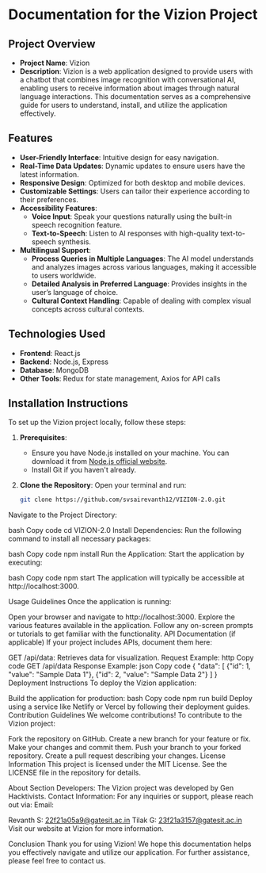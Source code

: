 # Documentation for the Vizion Project

## Project Overview

- **Project Name**: Vizion
- **Description**: Vizion is a web application designed to provide users with a chatbot that combines image recognition with conversational AI, enabling users to receive information about images through natural language interactions. This documentation serves as a comprehensive guide for users to understand, install, and utilize the application effectively.

## Features

- **User-Friendly Interface**: Intuitive design for easy navigation.
- **Real-Time Data Updates**: Dynamic updates to ensure users have the latest information.
- **Responsive Design**: Optimized for both desktop and mobile devices.
- **Customizable Settings**: Users can tailor their experience according to their preferences.
- **Accessibility Features**:
  - **Voice Input**: Speak your questions naturally using the built-in speech recognition feature.
  - **Text-to-Speech**: Listen to AI responses with high-quality text-to-speech synthesis.
- **Multilingual Support**: 
  - **Process Queries in Multiple Languages**: The AI model understands and analyzes images across various languages, making it accessible to users worldwide.
  - **Detailed Analysis in Preferred Language**: Provides insights in the user’s language of choice.
  - **Cultural Context Handling**: Capable of dealing with complex visual concepts across cultural contexts.

## Technologies Used

- **Frontend**: React.js
- **Backend**: Node.js, Express
- **Database**: MongoDB
- **Other Tools**: Redux for state management, Axios for API calls

## Installation Instructions

To set up the Vizion project locally, follow these steps:

1. **Prerequisites**:
   - Ensure you have Node.js installed on your machine. You can download it from [Node.js official website](https://nodejs.org/).
   - Install Git if you haven't already.

2. **Clone the Repository**:
   Open your terminal and run:
   ```bash
   git clone https://github.com/svsairevanth12/VIZION-2.0.git
Navigate to the Project Directory:

bash
Copy code
cd VIZION-2.0
Install Dependencies: Run the following command to install all necessary packages:

bash
Copy code
npm install
Run the Application: Start the application by executing:

bash
Copy code
npm start
The application will typically be accessible at http://localhost:3000.

Usage Guidelines
Once the application is running:

Open your browser and navigate to http://localhost:3000.
Explore the various features available in the application.
Follow any on-screen prompts or tutorials to get familiar with the functionality.
API Documentation (if applicable)
If your project includes APIs, document them here:

GET /api/data: Retrieves data for visualization.
Request Example:
http
Copy code
GET /api/data
Response Example:
json
Copy code
{
  "data": [
    {"id": 1, "value": "Sample Data 1"},
    {"id": 2, "value": "Sample Data 2"}
  ]
}
Deployment Instructions
To deploy the Vizion application:

Build the application for production:
bash
Copy code
npm run build
Deploy using a service like Netlify or Vercel by following their deployment guides.
Contribution Guidelines
We welcome contributions! To contribute to the Vizion project:

Fork the repository on GitHub.
Create a new branch for your feature or fix.
Make your changes and commit them.
Push your branch to your forked repository.
Create a pull request describing your changes.
License Information
This project is licensed under the MIT License. See the LICENSE file in the repository for details.

About Section
Developers: The Vizion project was developed by Gen Hacktivists.
Contact Information: For any inquiries or support, please reach out via:
Email:

Revanth S: 22f21a05a9@gatesit.ac.in
Tilak G: 23f21a3157@gatesit.ac.in
Visit our website at Vizion for more information.

Conclusion
Thank you for using Vizion! We hope this documentation helps you effectively navigate and utilize our application. For further assistance, please feel free to contact us.
